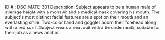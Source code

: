 ID # : DSC-MATE-301
Description: Subject appears to be a human male of average height with a mohawk and a medical mask covering his mouth. The subject's most distinct facial features are a spot on their mouth and an everlasting smile. Two-color band and goggles adorn their forehead along with a red scarf. Subject wears a neat suit with a tie underneath, suitable for their job as a news anchor.